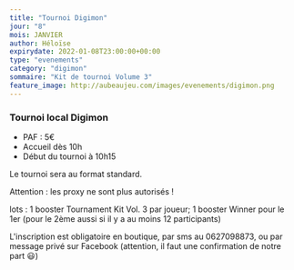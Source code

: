 ```yaml
---
title: "Tournoi Digimon"
jour: "8"
mois: JANVIER
author: Héloïse
expirydate: 2022-01-08T23:00:00+00:00
type: "evenements"
category: "digimon"
sommaire: "Kit de tournoi Volume 3"
feature_image: http://aubeaujeu.com/images/evenements/digimon.png
---
```

### Tournoi local Digimon



* PAF : 5€
* Accueil dès 10h
* Début du tournoi à 10h15


Le tournoi sera au format standard.

Attention : les proxy ne sont plus autorisés !

lots :
1 booster Tournament Kit Vol. 3 par joueur;
1 booster Winner pour le 1er (pour le 2ème aussi si il y a au moins 12 participants)

L'inscription est obligatoire en boutique, par sms au 0627098873, ou par message privé sur Facebook (attention, il faut une confirmation de notre part 😃)
